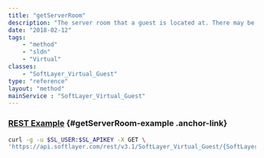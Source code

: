 ```yaml
---
title: "getServerRoom"
description: "The server room that a guest is located at. There may be more than one server room for every data center."
date: "2018-02-12"
tags:
    - "method"
    - "sldn"
    - "Virtual"
classes:
    - "SoftLayer_Virtual_Guest"
type: "reference"
layout: "method"
mainService : "SoftLayer_Virtual_Guest"
---
```


### [REST Example](#getServerRoom-example) <a href="/article/rest/"><i class="fas fa-question"></i></a> {#getServerRoom-example .anchor-link} 
```bash
curl -g -u $SL_USER:$SL_APIKEY -X GET \
'https://api.softlayer.com/rest/v3.1/SoftLayer_Virtual_Guest/{SoftLayer_Virtual_GuestID}/getServerRoom'
```

